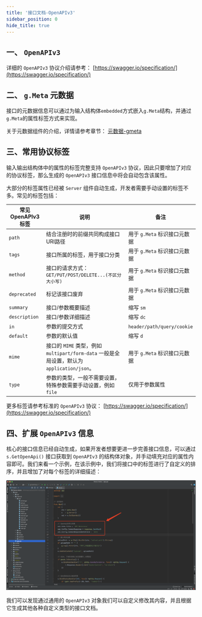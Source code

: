 ```yaml
---
title: '接口文档-OpenAPIv3'
sidebar_position: 0
hide_title: true
---
```


## 一、 `OpenAPIv3`

详细的 `OpenAPIv3` 协议介绍请参考： [https://swagger.io/specification/](https://swagger.io/specification/)

## 二、 `g.Meta` 元数据

接口的元数据信息可以通过为输入结构体`embedded`方式嵌入`g.Meta`结构，并通过`g.Meta`的属性标签方式来实现。

关于元数据组件的介绍，详情请参考章节： [元数据-gmeta](../../2-组件列表/6-实用工具/2-元数据-gmeta.md)

## 三、常用协议标签

输入输出结构体中的属性的标签完整支持 `OpenAPIv3` 协议，因此只要增加了对应的协议标签，那么生成的 `OpenAPIv3` 接口信息中将会自动包含该属性。

大部分的标签属性已经被 `Server` 组件自动生成，开发者需要手动设置的标签不多。常见的标签包括：

| 常见OpenAPIv3标签 | 说明 | 备注 |
| --- | --- | --- |
| `path` | 结合注册时的前缀共同构成接口URI路径 | 用于 `g.Meta` 标识接口元数据 |
| `tags` | 接口所属的标签，用于接口分类 | 用于 `g.Meta` 标识接口元数据 |
| `method` | 接口的请求方式： `GET/PUT/POST/DELETE...(不区分大小写)` | 用于 `g.Meta` 标识接口元数据 |
| `deprecated` | 标记该接口废弃 | 用于 `g.Meta` 标识接口元数据 |
| `summary` | 接口/参数概要描述 | 缩写 `sm` |
| `description` | 接口/参数详细描述 | 缩写 `dc` |
| `in` | 参数的提交方式 | `header/path/query/cookie` |
| `default` | 参数的默认值 | 缩写 `d` |
| `mime` | 接口的 `MIME` 类型，例如 `multipart/form-data` 一般是全局设置，默认为 `application/json`。 | 用于 `g.Meta` 标识接口元数据 |
| `type` | 参数的类型，一般不需要设置，特殊参数需要手动设置，例如 `file` | 仅用于参数属性 |

更多标签请参考标准的 `OpenAPIv3` 协议： [https://swagger.io/specification/](https://swagger.io/specification/)

## 四、扩展 `OpenAPIv3` 信息

核心的接口信息已经自动生成，如果开发者想要更进一步完善接口信息，可以通过 `s.GetOpenApi()` 接口获取到 `OpenAPIv3` 的结构体对象，并手动填充对应的属性内容即可。我们来看一个示例，在该示例中，我们将接口中的标签进行了自定义的排序，并且增加了对每个标签的详细描述：

![](/markdown/85b0e3fcdfa973d55e31d1b147705df4.png)

我们可以发现通过通用的 `OpenAPIv3` 对象我们可以自定义修改其内容，并且根据它生成其他各种自定义类型的接口文档。